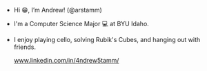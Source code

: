 - Hi 😁, I’m Andrew! (@arstamm) 
- I'm a Computer Science Major 💻 at BYU Idaho.
- I enjoy playing cello, solving Rubik's Cubes, and hanging out with friends.

  www.linkedin.com/in/4ndrew5tamm/
